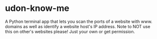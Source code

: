 # udon-know-me
A Python terminal app that lets you scan the ports of a website with www. domains as well as identify a website host's IP address. Note to NOT use this on other's websites please! Just your own or get permission.

